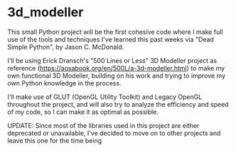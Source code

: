 # 3d_modeller
 
This small Python project will be the first cohesive code where I make full use of the tools and techniques I've learned this past weeks via "Dead Simple Python", by Jason C. McDonald. 

I'll be using Erick Dransch's "500 Lines or Less" 3D Modeller project as reference (https://aosabook.org/en/500L/a-3d-modeller.html) to make my own functional 3D Modeller, building on his work and trying to improve my own Python knowledge in the process. 

I'll make use of GLUT (OpenGL Utility Toolkit) and Legacy OpenGL throughout the project, and will also try to analyze the efficiency and speed of my code, so I can make it as optimal as possible.

UPDATE: Since most of the libraries used in this project are either deprecated or unavailable, I've decided to move on to other projects and leave this one for the time being 
